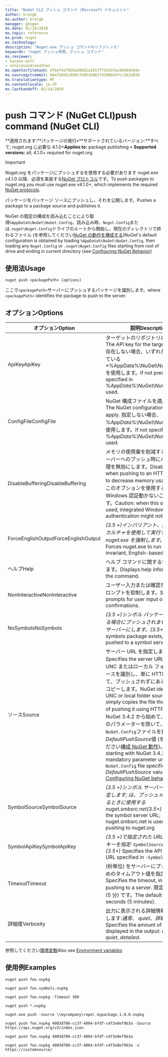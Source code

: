 ```yaml
---
title: "NuGet CLI プッシュ コマンド |Microsoft ドキュメント"
author: kraigb
ms.author: kraigb
manager: ghogen
ms.date: 01/18/2018
ms.topic: reference
ms.prod: nuget
ms.technology: 
description: "Nuget.exe プッシュ コマンドのリファレンス"
keywords: "nuget プッシュ参照、プッシュ コマンド"
ms.reviewer:
- karann-msft
- unniravindranathan
ms.openlocfilehash: df8ef42f650a20b92a281fff3e597ac8d484544e
ms.sourcegitcommit: b0af28d1c809c7e951b0817d306643fcc162a030
ms.translationtype: MT
ms.contentlocale: ja-JP
ms.lasthandoff: 02/14/2018
---
```

# <a name="push-command-nuget-cli"></a><span data-ttu-id="8fb46-104">push コマンド (NuGet CLI)</span><span class="sxs-lookup"><span data-stu-id="8fb46-104">push command (NuGet CLI)</span></span>

<span data-ttu-id="8fb46-105">**適用されます:**パッケージの発行&bullet;**サポートされているバージョン:**すべて; nuget.org に必要な 4.1.0+</span><span class="sxs-lookup"><span data-stu-id="8fb46-105">**Applies to:** package publishing &bullet; **Supported versions:** all; 4.1.0+ required for nuget.org</span></span>

> [!Important]
> <span data-ttu-id="8fb46-106">Nuget.org をパッケージにプッシュするを使用する必要があります nuget.exe v4.1.0 以降、必須を実装する[NuGet プロトコル](../api/nuget-protocols.md)です。</span><span class="sxs-lookup"><span data-stu-id="8fb46-106">To push packages to nuget.org you must use nuget.exe v4.1.0+, which implements the required [NuGet protocols](../api/nuget-protocols.md).</span></span>

<span data-ttu-id="8fb46-107">パッケージをパッケージ ソースにプッシュし、それを公開します。</span><span class="sxs-lookup"><span data-stu-id="8fb46-107">Pushes a package to a package source and publishes it.</span></span>

<span data-ttu-id="8fb46-108">NuGet の既定の構成を読み込むことにより取得`%AppData%\NuGet\NuGet.Config`、読み込み時、`Nuget.Config`または`.nuget\Nuget.Config`ドライブのルートから開始し、現在のディレクトリで終わるファイル (を参照してください[NuGet の動作を構成する](../consume-packages/configuring-nuget-behavior.md))</span><span class="sxs-lookup"><span data-stu-id="8fb46-108">NuGet's default configuration is obtained by loading `%AppData%\NuGet\NuGet.Config`, then loading any `Nuget.Config` or `.nuget\Nuget.Config` files starting from root of drive and ending in current directory (see [Configuring NuGet Behavior](../consume-packages/configuring-nuget-behavior.md))</span></span>

## <a name="usage"></a><span data-ttu-id="8fb46-109">使用法</span><span class="sxs-lookup"><span data-stu-id="8fb46-109">Usage</span></span>

```cli
nuget push <packagePath> [options]
```

<span data-ttu-id="8fb46-110">ここで`<packagePath>`サーバーにプッシュするパッケージを識別します。</span><span class="sxs-lookup"><span data-stu-id="8fb46-110">where `<packagePath>` identifies the package to push to the server.</span></span>

## <a name="options"></a><span data-ttu-id="8fb46-111">オプション</span><span class="sxs-lookup"><span data-stu-id="8fb46-111">Options</span></span>

| <span data-ttu-id="8fb46-112">オプション</span><span class="sxs-lookup"><span data-stu-id="8fb46-112">Option</span></span> | <span data-ttu-id="8fb46-113">説明</span><span class="sxs-lookup"><span data-stu-id="8fb46-113">Description</span></span> |
| --- | --- |
| <span data-ttu-id="8fb46-114">ApiKey</span><span class="sxs-lookup"><span data-stu-id="8fb46-114">ApiKey</span></span> | <span data-ttu-id="8fb46-115">ターゲットのリポジトリの API キー。</span><span class="sxs-lookup"><span data-stu-id="8fb46-115">The API key for the target repository.</span></span> <span data-ttu-id="8fb46-116">存在しない場合、いずれかで指定されている*%AppData%\NuGet\NuGet.Config*を使用します。</span><span class="sxs-lookup"><span data-stu-id="8fb46-116">If not present,  the one specified in *%AppData%\NuGet\NuGet.Config* is used.</span></span> |
| <span data-ttu-id="8fb46-117">ConfigFile</span><span class="sxs-lookup"><span data-stu-id="8fb46-117">ConfigFile</span></span> | <span data-ttu-id="8fb46-118">NuGet 構成ファイルを適用します。</span><span class="sxs-lookup"><span data-stu-id="8fb46-118">The NuGet configuration file to apply.</span></span> <span data-ttu-id="8fb46-119">指定しない場合、 *%AppData%\NuGet\NuGet.Config*を使用します。</span><span class="sxs-lookup"><span data-stu-id="8fb46-119">If not specified, *%AppData%\NuGet\NuGet.Config* is used.</span></span> |
| <span data-ttu-id="8fb46-120">DisableBuffering</span><span class="sxs-lookup"><span data-stu-id="8fb46-120">DisableBuffering</span></span> | <span data-ttu-id="8fb46-121">メモリの使用量を削減する http (s) サーバーへのプッシュ時にバッファー処理を無効にします。</span><span class="sxs-lookup"><span data-stu-id="8fb46-121">Disables buffering when pushing to an HTTP(s) server to decrease memory usages.</span></span> <span data-ttu-id="8fb46-122">注意: このオプションを使用すると、統合 Windows 認証動かないことがあります。</span><span class="sxs-lookup"><span data-stu-id="8fb46-122">Caution: when this option is used, integrated Windows authentication might not work.</span></span> |
| <span data-ttu-id="8fb46-123">ForceEnglishOutput</span><span class="sxs-lookup"><span data-stu-id="8fb46-123">ForceEnglishOutput</span></span> | <span data-ttu-id="8fb46-124">*(3.5 +)*インバリアント、英語ベースのカルチャを使用して実行する nuget.exe を強制します。</span><span class="sxs-lookup"><span data-stu-id="8fb46-124">*(3.5+)* Forces nuget.exe to run using an invariant, English-based culture.</span></span> |
| <span data-ttu-id="8fb46-125">ヘルプ</span><span class="sxs-lookup"><span data-stu-id="8fb46-125">Help</span></span> | <span data-ttu-id="8fb46-126">ヘルプ コマンドに関する情報を表示します。</span><span class="sxs-lookup"><span data-stu-id="8fb46-126">Displays help information for the command.</span></span> |
| <span data-ttu-id="8fb46-127">NonInteractive</span><span class="sxs-lookup"><span data-stu-id="8fb46-127">NonInteractive</span></span> | <span data-ttu-id="8fb46-128">ユーザー入力または確認を要求するプロンプトを抑制します。</span><span class="sxs-lookup"><span data-stu-id="8fb46-128">Suppresses prompts for user input or confirmations.</span></span> |
| <span data-ttu-id="8fb46-129">NoSymbols</span><span class="sxs-lookup"><span data-stu-id="8fb46-129">NoSymbols</span></span> | <span data-ttu-id="8fb46-130">*(3.5 +)*シンボル パッケージが存在する場合にプッシュされませんシンボル サーバーにします。</span><span class="sxs-lookup"><span data-stu-id="8fb46-130">*(3.5+)* If a symbols package exists, it will not be pushed to a symbol server.</span></span> |
| <span data-ttu-id="8fb46-131">ソース</span><span class="sxs-lookup"><span data-stu-id="8fb46-131">Source</span></span> | <span data-ttu-id="8fb46-132">サーバー URL を指定します。</span><span class="sxs-lookup"><span data-stu-id="8fb46-132">Specifies the server URL.</span></span> <span data-ttu-id="8fb46-133">NuGet は、UNC またはローカル フォルダーのソースを識別し、単に HTTP を使用して、プッシュされずにあるファイルをコピーします。</span><span class="sxs-lookup"><span data-stu-id="8fb46-133">NuGet identifies a UNC or local folder source and simply copies the file there instead of pushing it using HTTP.</span></span>  <span data-ttu-id="8fb46-134">また、NuGet 3.4.2 から始めて、これは必須のパラメーターを除いて、`NuGet.Config`ファイルを指定します、 *DefaultPushSource*値 (を参照してください[構成 NuGet 動作](../consume-packages/configuring-nuget-behavior.md))。</span><span class="sxs-lookup"><span data-stu-id="8fb46-134">Also, starting with NuGet 3.4.2, this is a mandatory parameter unless the `NuGet.Config` file specifies a *DefaultPushSource* value (see [Configuring NuGet behavior](../consume-packages/configuring-nuget-behavior.md)).</span></span> |
| <span data-ttu-id="8fb46-135">SymbolSource</span><span class="sxs-lookup"><span data-stu-id="8fb46-135">SymbolSource</span></span> | <span data-ttu-id="8fb46-136">*(3.5 +)*シンボル サーバーの URL を指定します; は、プッシュ nuget.org するときに使用する nuget.smbsrc.net</span><span class="sxs-lookup"><span data-stu-id="8fb46-136">*(3.5+)* Specifies the symbol server URL; nuget.smbsrc.net is used when pushing to nuget.org</span></span> |
| <span data-ttu-id="8fb46-137">SymbolApiKey</span><span class="sxs-lookup"><span data-stu-id="8fb46-137">SymbolApiKey</span></span> | <span data-ttu-id="8fb46-138">*(3.5 +)*で指定された URL では、API キーを指定`-SymbolSource`です。</span><span class="sxs-lookup"><span data-stu-id="8fb46-138">*(3.5+)* Specifies the API key for the URL specified in `-SymbolSource`.</span></span> |
| <span data-ttu-id="8fb46-139">Timeout</span><span class="sxs-lookup"><span data-stu-id="8fb46-139">Timeout</span></span> | <span data-ttu-id="8fb46-140">(秒単位) をサーバーにプッシュするためのタイムアウト値を指定します。</span><span class="sxs-lookup"><span data-stu-id="8fb46-140">Specifies the timeout, in seconds, for pushing to a server.</span></span> <span data-ttu-id="8fb46-141">既定では 300 秒 (5 分) です。</span><span class="sxs-lookup"><span data-stu-id="8fb46-141">The default is 300 seconds (5 minutes).</span></span> |
| <span data-ttu-id="8fb46-142">詳細度</span><span class="sxs-lookup"><span data-stu-id="8fb46-142">Verbosity</span></span> | <span data-ttu-id="8fb46-143">出力に表示される詳細情報の量を指定します:*通常*、 *quiet*、*詳細*です。</span><span class="sxs-lookup"><span data-stu-id="8fb46-143">Specifies the amount of detail displayed in the output: *normal*, *quiet*, *detailed*.</span></span> |

<span data-ttu-id="8fb46-144">参照してください[環境変数](cli-ref-environment-variables.md)</span><span class="sxs-lookup"><span data-stu-id="8fb46-144">Also see [Environment variables](cli-ref-environment-variables.md)</span></span>

## <a name="examples"></a><span data-ttu-id="8fb46-145">使用例</span><span class="sxs-lookup"><span data-stu-id="8fb46-145">Examples</span></span>

```cli
nuget push foo.nupkg

nuget push foo.symbols.nupkg

nuget push foo.nupkg -Timeout 360

nuget push *.nupkg

nuget.exe push -source \\mycompany\repo\ mypackage.1.0.0.nupkg

nuget push foo.nupkg 4003d786-cc37-4004-bfdf-c4f3e8ef9b3a -Source https://api.nuget.org/v3/index.json

nuget push foo.nupkg 4003d786-cc37-4004-bfdf-c4f3e8ef9b3a

nuget push foo.nupkg 4003d786-cc37-4004-bfdf-c4f3e8ef9b3a -s https://customsource/
```
